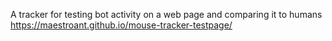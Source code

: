 A tracker for testing bot activity on a web page and comparing it to humans
https://maestroant.github.io/mouse-tracker-testpage/
